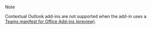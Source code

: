 > [!NOTE]
> Contextual Outlook add-ins are not supported when the add-in uses a [Teams manifest for Office Add-ins (preview)](../develop/json-manifest-overview.md).
